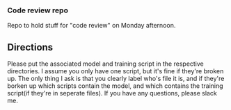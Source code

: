 ### Code review repo
Repo to hold stuff for "code review" on Monday afternoon.
## Directions
Please put the associated model and training script in the respective directories. I assume you only have one script, but it's fine if they're broken up. The only thing I ask is that you clearly label who's file it is, and if they're borken up which scripts contain the model, and which contains the training script(if they're in seperate files).
If you have any questions, please slack me.